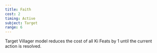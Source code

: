 ```yaml
---
title: Faith
cost: 2
timing: Active
subject: Target
range: 6
---
```

Target Villager model reduces the cost of all Ki Feats by 1 until the current action is resolved.